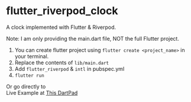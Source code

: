 # flutter_riverpod_clock
A clock implemented with Flutter &amp; Riverpod.

Note: I am only providing the main.dart file, NOT the full Flutter project. 
1. You can create flutter project using `flutter create <project_name>` in your terminal.
2. Replace the contents of `lib/main.dart`
3. Add `flutter_riverpod` & `intl` in pubspec.yml
4. `flutter run`

Or go directly to  
Live Example at [This DartPad](https://dartpad.dev/?id=f43cf62c3d1eb43091a04578b15128f6)
